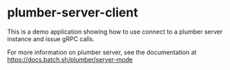 # plumber-server-client

This is a demo application showing how to use connect to a plumber server instance and issue gRPC calls.

For more information on plumber server, see the documentation at https://docs.batch.sh/plumber/server-mode